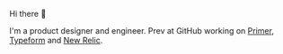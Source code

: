 

Hi there 👋

I'm a product designer and engineer. Prev at GitHub working on [Primer](https://primer.style), [Typeform](https://www.typeform.com/) and [New Relic](https://newrelic.com/).
